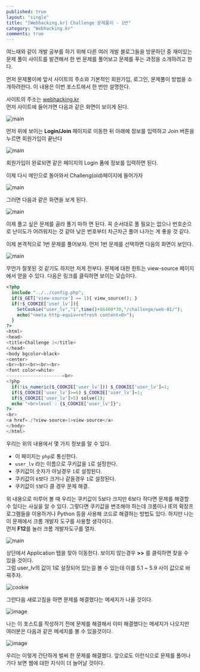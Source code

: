 ```yaml
---
published: true
layout: "single"
title: "[Webhacking.kr] Challenge 문제풀이 - 1번"
category: "Webhacking.kr"
comments: true
---
```


여느때와 같이 개발 공부를 하기 위해 다른 여러 개발 블로그들을 방문하던 중 재미있는 문제 풀이 사이트를 발견해서 한 번 문제를 풀어보고 문제를 푸는 과정을 소개하려고 한다.

먼저 문제풀이에 앞서 사이트의 주소와 기본적인 회원가입, 로그인, 문제풀이 방법을 소개하려한다. 이 내용은 이번 포스트에서 한 번만 설명한다.

사이트의 주소는 [webhacking.kr](https://webhacking.kr)<br>
먼저 사이트에 들어가면 다음과 같은 화면이 보이게 된다.

![main](/assets/images/webhacking.kr/main.png)

먼저 위에 보이는 __Login/Join__ 페이지로 이동한 뒤 아래에 정보를 입력하고 Join 버튼을 누르면 회원가입이 끝난다

![main](/assets/images/webhacking.kr/join.png)

회원가입이 완료되면 같은 페이지의 Login 폼에 정보를 입력하면 된다.

이제 다시 메인으로 돌아와서 Challeng(old)페이지에 들어가자

![main](/assets/images/webhacking.kr/main-challenge.png)

그러면 다음과 같은 화면을 보게 된다.

![main](/assets/images/webhacking.kr/challenge-old.png)

이제 풀고 싶은 문제를 골라 풀기 마하 면 된다. 꼭 순서대로 풀 필요는 없으나 번호순으로 난이도가 어려워지는 것 같아 낮은 번호부터 차근차근 풀어 나가는 게 좋을 것 같다.

이제 본격적으로 1번 문제를 풀어보자. 먼저 1번 문제를 선택하면 다음의 화면이 보인다.

![main](/assets/images/webhacking.kr/q-001.png)

무언가 잘못된 것 같기도 하지만 저게 전부다. 문제에 대한 힌트는 view-source 페이지에서 얻을 수 있다. 다음은 링크를 클릭하면 보이는 모습이다.

```php
<?php
  include "../../config.php";
  if($_GET['view-source'] == 1){ view_source(); }
  if(!$_COOKIE['user_lv']){
    SetCookie("user_lv","1",time()+86400*30,"/challenge/web-01/");
    echo("<meta http-equiv=refresh content=0>");
  }
?>
<html>
<head>
<title>Challenge 1</title>
</head>
<body bgcolor=black>
<center>
<br><br><br><br><br>
<font color=white>
---------------------<br>
<?php
  if(!is_numeric($_COOKIE['user_lv'])) $_COOKIE['user_lv']=1;
  if($_COOKIE['user_lv']>=6) $_COOKIE['user_lv']=1;
  if($_COOKIE['user_lv']>5) solve(1);
  echo "<br>level : {$_COOKIE['user_lv']}";
?>
<br>
<a href=./?view-source=1>view-source</a>
</body>
</html>
```

우리는 위의 내용에서 몇 가지 정보를 알 수 있다.

- 이 페이지는 `php`로 통신한다.
- `user_lv` 라는 이름으로 쿠키값을 `1`로 설정한다.
- 쿠키값이 숫자가 아닐경우 `1`로 설정된다.
- 쿠키값이 `6`보다 크거나 같을경우 `1`로 설정된다.
- 쿠키값이 `5`보다 클 경우 문제 해결.

위 내용으로 미루어 볼 때 우리는 쿠키값이 5보다 크지만 6보다 작다면 문제를 해결할 수 있다는 사실을 알 수 있다. 그렇다면 쿠키값을 변조해야 하는데 크롬이나 IE의 확장프로그램들을 이용하거나 Python 등을 사용해 코드로 해결하는 방법도 있다. 하지만 나는 이 문제에서 크롬 개발자 도구를 사용할 생각이다.<br>
먼저 **F12**를 눌러 크롬 개발자도구를 열자.

![main](/assets/images/webhacking.kr/dev_tool.png)

상단에서 Application 탭을 찾아 이동한다. 보이지 않는경우 **>>** 를 클릭하면 찾을 수 있을 것이다.<br>
그럼 user_lv의 값이 1로 설정되어 있는걸 볼 수 있는데 이를 5.1 ~ 5.9 사이 값으로 바꿔주자.

![cookie](/assets/images/webhacking.kr/cookie.png)

그런다음 새로고침을 하면 문제를 해결했다는 메세지가 나올 것이다.

![image](https://user-images.githubusercontent.com/37629503/72317125-9a23da00-36db-11ea-81d9-b1dc2b202705.png)

나는 이 포스트를 작성하기 전에 문제를 해결해서 이미 해결했다는 메세지가 나오지만 여러분은 다음과 같은 메세지를 볼 수 있을것이다.

![image](https://user-images.githubusercontent.com/37629503/72317237-ec64fb00-36db-11ea-9a22-bf3f0f04e866.png)

우리는 이렇게 간단하게 벌써 한 문제를 해결했다. 앞으로도 이런식으로 문제를 풀어나가다 보면 웹에 대한 지식이 더 늘어날 것이다.